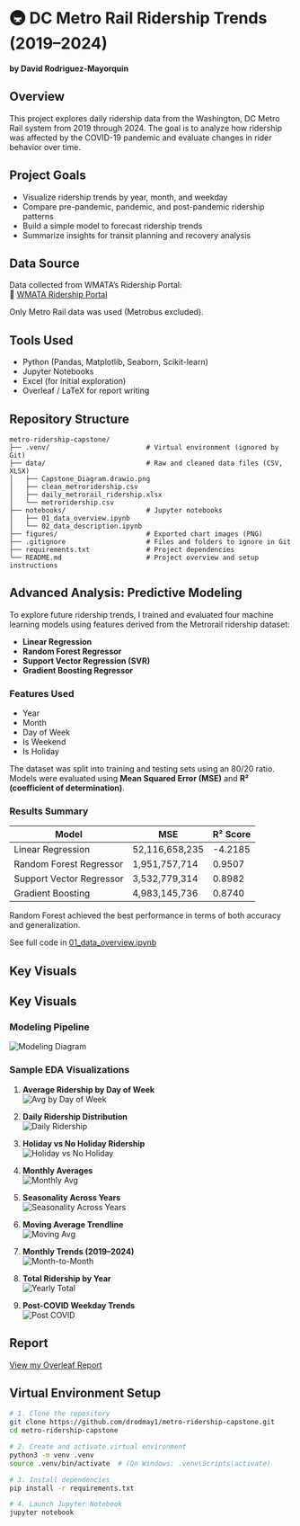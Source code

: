 # 🚇 DC Metro Rail Ridership Trends (2019–2024)  
**by David Rodriguez-Mayorquin**

## Overview
This project explores daily ridership data from the Washington, DC Metro Rail system from 2019 through 2024. The goal is to analyze how ridership was affected by the COVID-19 pandemic and evaluate changes in rider behavior over time.

## Project Goals
- Visualize ridership trends by year, month, and weekday
- Compare pre-pandemic, pandemic, and post-pandemic ridership patterns
- Build a simple model to forecast ridership trends
- Summarize insights for transit planning and recovery analysis

## Data Source
Data collected from WMATA’s Ridership Portal:  
🔗 [WMATA Ridership Portal](https://www.wmata.com/initiatives/ridership-portal/)

Only Metro Rail data was used (Metrobus excluded).

## Tools Used
- Python (Pandas, Matplotlib, Seaborn, Scikit-learn)
- Jupyter Notebooks
- Excel (for initial exploration)
- Overleaf / LaTeX for report writing

## Repository Structure

```
metro-ridership-capstone/
├── .venv/                        # Virtual environment (ignored by Git)
├── data/                         # Raw and cleaned data files (CSV, XLSX)
│   ├── Capstone_Diagram.drawio.png
│   ├── clean_metroridership.csv
│   ├── daily_metrorail_ridership.xlsx
│   └── metroridership.csv
├── notebooks/                    # Jupyter notebooks
│   ├── 01_data_overview.ipynb
│   └── 02_data_description.ipynb
├── figures/                      # Exported chart images (PNG)
├── .gitignore                    # Files and folders to ignore in Git
├── requirements.txt              # Project dependencies
└── README.md                     # Project overview and setup instructions

```

## Advanced Analysis: Predictive Modeling

To explore future ridership trends, I trained and evaluated four machine learning models using features derived from the Metrorail ridership dataset:

- **Linear Regression**
- **Random Forest Regressor**
- **Support Vector Regression (SVR)**
- **Gradient Boosting Regressor**

### Features Used
- Year
- Month
- Day of Week
- Is Weekend
- Is Holiday

The dataset was split into training and testing sets using an 80/20 ratio. Models were evaluated using **Mean Squared Error (MSE)** and **R² (coefficient of determination)**.

### Results Summary

| Model                  | MSE           | R² Score |
|------------------------|---------------|----------|
| Linear Regression      | 52,116,658,235 | -4.2185  |
| Random Forest Regressor| 1,951,757,714  | 0.9507   |
| Support Vector Regressor| 3,532,779,314 | 0.8982   |
| Gradient Boosting      | 4,983,145,736  | 0.8740   |

Random Forest achieved the best performance in terms of both accuracy and generalization.

See full code in [01_data_overview.ipynb](notebooks/01_data_overview.ipynb)

## Key Visuals
## Key Visuals

### Modeling Pipeline
![Modeling Diagram](notebooks/data/Capstone_Diagram.drawio.png)

### Sample EDA Visualizations

1. **Average Ridership by Day of Week**  
![Avg by Day of Week](notebooks/figures/eda_avg_by_day_of_week.png)

2. **Daily Ridership Distribution**  
![Daily Ridership](notebooks/figures/eda_distribution_daily_ridership.png)

3. **Holiday vs No Holiday Ridership**  
![Holiday vs No Holiday](notebooks/figures/eda_holiday_vs_noholiday.png)

4. **Monthly Averages**  
![Monthly Avg](notebooks/figures/eda_monthly_average.png)

5. **Seasonality Across Years**  
![Seasonality Across Years](notebooks/figures/eda_monthly_seasonality_acrossyears.png)

6. **Moving Average Trendline**  
![Moving Avg](notebooks/figures/eda_moving_avg_trendline.png)

7. **Monthly Trends (2019–2024)**  
![Month-to-Month](notebooks/figures/eda_seasonal_trend_month_to_month.png)

8. **Total Ridership by Year**  
![Yearly Total](notebooks/figures/eda_total_ridership_by_year.png)

9. **Post-COVID Weekday Trends**  
![Post COVID](notebooks/figures/eda_weekday_avg_postcovid.png)



## Report
[View my Overleaf Report](https://www.overleaf.com/read/hxkvkcqksdhm#049a99)

## Virtual Environment Setup

```bash
# 1. Clone the repository
git clone https://github.com/drodmay1/metro-ridership-capstone.git
cd metro-ridership-capstone

# 2. Create and activate virtual environment
python3 -m venv .venv
source .venv/bin/activate  # (On Windows: .venv\Scripts\activate)

# 3. Install dependencies
pip install -r requirements.txt

# 4. Launch Jupyter Notebook
jupyter notebook





